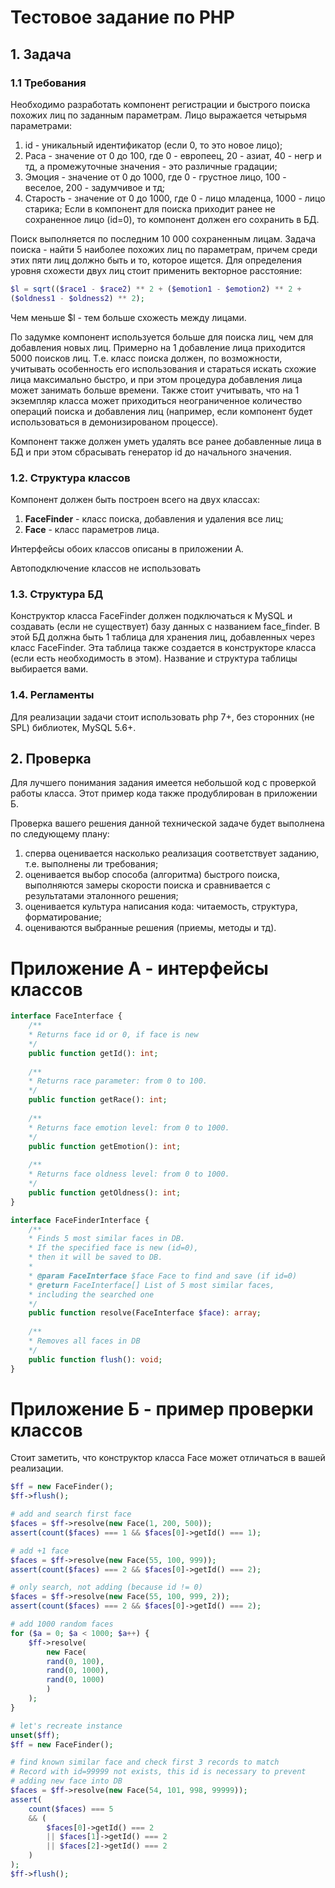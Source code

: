 # Тестовое задание по PHP

## 1. Задача
### 1.1 Требования
Необходимо разработать компонент регистрации и быстрого поиска похожих лиц по
заданным параметрам.
Лицо выражается четырьмя параметрами:
1. id - уникальный идентификатор (если 0, то это новое лицо);
2. Раса - значение от 0 до 100, где 0 - европеец, 20 - азиат, 40 - негр и тд, а
промежуточные значения - это различные градации;
3. Эмоция - значение от 0 до 1000, где 0 - грустное лицо, 100 - веселое, 200 -
задумчивое и тд;
4. Старость - значение от 0 до 1000, где 0 - лицо младенца, 1000 - лицо старика;
Если в компонент для поиска приходит ранее не сохраненное лицо (id=0), то
компонент должен его сохранить в БД.

Поиск выполняется по последним 10 000 сохраненным лицам. Задача поиска - найти 5
наиболее похожих лиц по параметрам, причем среди этих пяти лиц должно быть и то,
которое ищется.
Для определения уровня схожести двух лиц стоит применить векторное расстояние:
```php
$l = sqrt(($race1 - $race2) ** 2 + ($emotion1 - $emotion2) ** 2 +
($oldness1 - $oldness2) ** 2);
```
Чем меньше $l - тем больше схожесть между лицами.

По задумке компонент используется больше для поиска лиц, чем для добавления
новых лиц. Примерно на 1 добавление лица приходится 5000 поисков лиц. Т.е. класс
поиска должен, по возможности, учитывать особенность его использования и
стараться искать схожие лица максимально быстро, и при этом процедура добавления
лица может занимать больше времени.
Также стоит учитывать, что на 1 экземпляр класса может приходиться неограниченное
количество операций поиска и добавления лиц (например, если компонент будет
использоваться в демонизированом процессе).

Компонент также должен уметь удалять все ранее добавленные лица в БД и при этом
сбрасывать генератор id до начального значения.

### 1.2. Структура классов
Компонент должен быть построен всего на двух классах:
1. **FaceFinder** - класс поиска, добавления и удаления все лиц;
2. **Face** - класс параметров лица.

Интерфейсы обоих классов описаны в приложении А.

Автоподключение классов не использовать

### 1.3. Структура БД
Конструктор класса FaceFinder должен подключаться к MySQL и создавать (если не
существует) базу данных с названием face_finder. В этой БД должна быть 1 таблица
для хранения лиц, добавленных через класс FaceFinder. Эта таблица также создается
в конструкторе класса (если есть необходимость в этом). Название и структура
таблицы выбирается вами.

### 1.4. Регламенты
Для реализации задачи стоит использовать php 7+, без сторонних (не SPL) библиотек,
MySQL 5.6+.

## 2. Проверка
Для лучшего понимания задания имеется небольшой код с проверкой работы класса.
Этот пример кода также продублирован в приложении Б.

Проверка вашего решения данной технической задаче будет выполнена по
следующему плану:
1. сперва оценивается насколько реализация соответствует заданию, т.е.
выполнены ли требования;
2. оценивается выбор способа (алгоритма) быстрого поиска, выполняются замеры
скорости поиска и сравнивается с результатами эталонного решения;
3. оценивается культура написания кода: читаемость, структура, форматирование;
4. оцениваются выбранные решения (приемы, методы и тд).

# Приложение А - интерфейсы классов
```php
interface FaceInterface {
    /**
    * Returns face id or 0, if face is new
    */
    public function getId(): int;
    
    /**
    * Returns race parameter: from 0 to 100.
    */
    public function getRace(): int;
    
    /**
    * Returns face emotion level: from 0 to 1000.
    */
    public function getEmotion(): int;
    
    /**
    * Returns face oldness level: from 0 to 1000.
    */
    public function getOldness(): int;
}

interface FaceFinderInterface {
    /**
    * Finds 5 most similar faces in DB.
    * If the specified face is new (id=0),
    * then it will be saved to DB.
    *
    * @param FaceInterface $face Face to find and save (if id=0)
    * @return FaceInterface[] List of 5 most similar faces,
    * including the searched one
    */
    public function resolve(FaceInterface $face): array;
    
    /**
    * Removes all faces in DB
    */
    public function flush(): void;
}
```

# Приложение Б - пример проверки классов
Стоит заметить, что конструктор класса Face может отличаться в вашей реализации.
```php
$ff = new FaceFinder();
$ff->flush();

# add and search first face
$faces = $ff->resolve(new Face(1, 200, 500));
assert(count($faces) === 1 && $faces[0]->getId() === 1);

# add +1 face
$faces = $ff->resolve(new Face(55, 100, 999));
assert(count($faces) === 2 && $faces[0]->getId() === 2);

# only search, not adding (because id != 0)
$faces = $ff->resolve(new Face(55, 100, 999, 2));
assert(count($faces) === 2 && $faces[0]->getId() === 2);

# add 1000 random faces
for ($a = 0; $a < 1000; $a++) {
    $ff->resolve(
        new Face(
        rand(0, 100),
        rand(0, 1000),
        rand(0, 1000)
        )
    );
}

# let's recreate instance
unset($ff);
$ff = new FaceFinder();

# find known similar face and check first 3 records to match
# Record with id=99999 not exists, this id is necessary to prevent
# adding new face into DB
$faces = $ff->resolve(new Face(54, 101, 998, 99999));
assert(
    count($faces) === 5
    && (
        $faces[0]->getId() === 2
        || $faces[1]->getId() === 2
        || $faces[2]->getId() === 2
    )
);
$ff->flush();
```